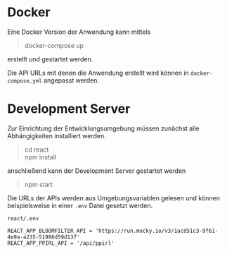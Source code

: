 # Docker
Eine Docker Version der Anwendung kann mittels
> docker-compose up

erstellt und gestartet werden.

Die API URLs mit denen die Anwendung erstellt wird können in `docker-compose.yml` angepasst werden.

# Development Server
Zur Einrichtung der Entwicklungsumgebung müssen zunächst alle Abhängigkeiten installiert werden.
> cd react \
> npm install

anschließend kann der Development Server gestartet werden
> npm start

Die URLs der APIs werden aus Umgebungsvariablen gelesen und können beispielsweise in einer `.env` Datei gesetzt werden.

`react/.env`
```
REACT_APP_BLOOMFILTER_API = 'https://run.mocky.io/v3/1acd51c3-9f61-4e9a-a235-51986d59d137'
REACT_APP_PPIRL_API = '/api/ppirl'
```
